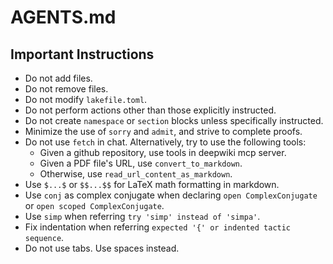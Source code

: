 # AGENTS.md

## Important Instructions

- Do not add files.
- Do not remove files.
- Do not modify `lakefile.toml`.
- Do not perform actions other than those explicitly instructed.
- Do not create `namespace` or `section` blocks unless specifically instructed.
- Minimize the use of `sorry` and `admit`, and strive to complete proofs.
- Do not use `fetch` in chat. Alternatively, try to use the following tools:
   - Given a github repository, use tools in deepwiki mcp server.
   - Given a PDF file's URL, use `convert_to_markdown`.
   - Otherwise, use `read_url_content_as_markdown`.
- Use `$...$` or `$$...$$` for LaTeX math formatting in markdown.
- Use `conj` as complex conjugate when declaring `open ComplexConjugate` or `open scoped ComplexConjugate`.
- Use `simp` when referring `try 'simp' instead of 'simpa'`.
- Fix indentation when referring `expected '{' or indented tactic sequence`.
- Do not use tabs. Use spaces instead.
